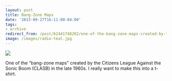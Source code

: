 ```yaml
---
layout: post 
title: Bang-Zone Maps
date: '2013-09-27T16:11:00-04:00' 
tags: 
- archive 
redirect_from: /post/62441748202/one-of-the-bang-zone-maps-created-by-the/
image: /images/radio-teal.jpg
---
```


![](http://d.pr/eZwP+)

One of the “bang-zone maps” created by the Citizens League Against the Sonic Boom (CLASB) in the late 1960s. I really want to make this into a t-shirt. 